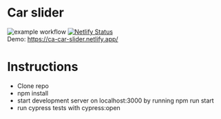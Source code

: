 # Car slider
![example workflow](https://github.com/carlaberg/car-slider/actions/workflows/main.yml/badge.svg) 
[![Netlify Status](https://api.netlify.com/api/v1/badges/6830d0fe-4e38-4339-98bf-870b7186cbeb/deploy-status)](https://app.netlify.com/sites/ca-car-slider/deploys)<br/>
Demo: https://ca-car-slider.netlify.app/

# Instructions
- Clone repo
- npm install
- start development server on localhost:3000 by running npm run start
- run cypress tests with cypress:open
